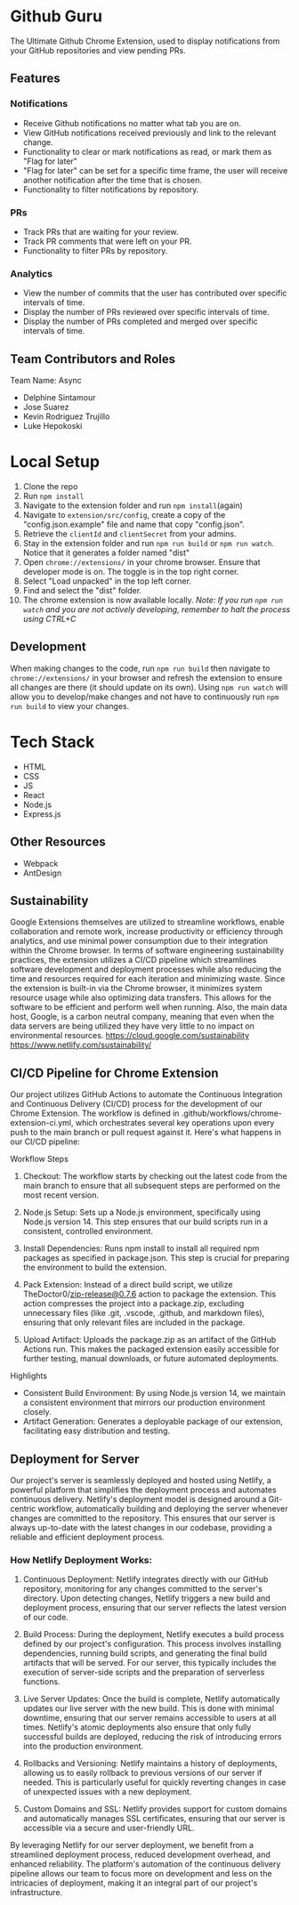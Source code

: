 # Github Guru

The Ultimate Github Chrome Extension, used to display notifications from your GitHub repositories and view pending PRs.

## Features
### Notifications
* Receive Github notifications no matter what tab you are on.
* View GitHub notifications received previously and link to the relevant change.
* Functionality to clear or mark notifications as read, or mark them as "Flag for later"
* "Flag for later" can be set for a specific time frame, the user will receive another notification after the time that is chosen.
* Functionality to filter notifications by repository.

### PRs
* Track PRs that are waiting for your review.
* Track PR comments that were left on your PR.
* Functionality to filter PRs by repository.

### Analytics
* View the number of commits that the user has contributed over specific intervals of time.
* Display the number of PRs reviewed over specific intervals of time.
* Display the number of PRs completed and merged over specific intervals of time.

## Team Contributors and Roles
Team Name: Async
* Delphine Sintamour
* Jose Suarez
* Kevin Rodriguez Trujillo
* Luke Hepokoski

# Local Setup
1. Clone the repo
2. Run `npm install`
3. Navigate to the extension folder and run `npm install`(again)
5. Navigate to `extension/src/config`, create a copy of the "config.json.example" file and name that copy "config.json".
6. Retrieve the `clientId` and `clientSecret` from your admins.
7. Stay in the extension folder and run `npm run build` or `npm run watch`. Notice that it generates a folder named "dist"
8. Open `chrome://extensions/` in your chrome browser. Ensure that developer mode is on. The toggle is in the top right corner.
9. Select "Load unpacked" in the top left corner.
10. Find and select the "dist" folder.
11. The chrome extension is now available locally.
*Note: If you run `npm run watch` and you are not actively developing, remember to halt the process using CTRL+C*

## Development
When making changes to the code, run `npm run build` then navigate to `chrome://extensions/` in your browser and refresh the extension to ensure all changes are there (it should update on its own). Using `npm run watch` will allow you to develop/make changes and not have to continuously run `npm run build` to view your changes.

# Tech Stack
* HTML
* CSS
* JS
* React
* Node.js
* Express.js
  
## Other Resources
* Webpack
* AntDesign

## Sustainability
Google Extensions themselves are utilized to streamline workflows, enable collaboration and remote work, increase productivity or efficiency through analytics, and use minimal power consumption due to their integration within the Chrome browser. In terms of software engineering sustainability practices, the extension utilizes a CI/CD pipeline which streamlines software development and deployment processes while also reducing the time and resources required for each iteration and minimizing waste. Since the extension is built-in via the Chrome browser, it minimizes system resource usage while also optimizing data transfers. This allows for the software to be efficient and perform well when running. Also, the main data host, Google, is a carbon neutral company, meaning that even when the data servers are being utilized they have very little to no impact on environmental resources.
https://cloud.google.com/sustainability
https://www.netlify.com/sustainability/

## CI/CD Pipeline for Chrome Extension
Our project utilizes GitHub Actions to automate the Continuous Integration and Continuous Delivery (CI/CD) process for the development of our Chrome Extension. The workflow is defined in .github/workflows/chrome-extension-ci.yml, which orchestrates several key operations upon every push to the main branch or pull request against it. Here's what happens in our CI/CD pipeline:

Workflow Steps
1. Checkout: The workflow starts by checking out the latest code from the main branch to ensure that all subsequent steps are performed on the most recent version.

2. Node.js Setup: Sets up a Node.js environment, specifically using Node.js version 14. This step ensures that our build scripts run in a consistent, controlled environment.

3. Install Dependencies: Runs npm install to install all required npm packages as specified in package.json. This step is crucial for preparing the environment to build the extension.

4. Pack Extension: Instead of a direct build script, we utilize TheDoctor0/zip-release@0.7.6 action to package the extension. This action compresses the project into a package.zip, excluding unnecessary files (like .git, .vscode, .github, and markdown files), ensuring that only relevant files are included in the package.

5. Upload Artifact: Uploads the package.zip as an artifact of the GitHub Actions run. This makes the packaged extension easily accessible for further testing, manual downloads, or future automated deployments.

Highlights
* Consistent Build Environment: By using Node.js version 14, we maintain a consistent environment that mirrors our production environment closely.
* Artifact Generation: Generates a deployable package of our extension, facilitating easy distribution and testing.

## Deployment for Server

Our project's server is seamlessly deployed and hosted using Netlify, a powerful platform that simplifies the deployment process and automates continuous delivery. Netlify's deployment model is designed around a Git-centric workflow, automatically building and deploying the server whenever changes are committed to the repository. This ensures that our server is always up-to-date with the latest changes in our codebase, providing a reliable and efficient deployment process.

### How Netlify Deployment Works:
1. Continuous Deployment: Netlify integrates directly with our GitHub repository, monitoring for any changes committed to the server's directory. Upon detecting changes, Netlify triggers a new build and deployment process, ensuring that our server reflects the latest version of our code.

2. Build Process: During the deployment, Netlify executes a build process defined by our project's configuration. This process involves installing dependencies, running build scripts, and generating the final build artifacts that will be served. For our server, this typically includes the execution of server-side scripts and the preparation of serverless functions.

3. Live Server Updates: Once the build is complete, Netlify automatically updates our live server with the new build. This is done with minimal downtime, ensuring that our server remains accessible to users at all times. Netlify's atomic deployments also ensure that only fully successful builds are deployed, reducing the risk of introducing errors into the production environment.

4. Rollbacks and Versioning: Netlify maintains a history of deployments, allowing us to easily rollback to previous versions of our server if needed. This is particularly useful for quickly reverting changes in case of unexpected issues with a new deployment.

5. Custom Domains and SSL: Netlify provides support for custom domains and automatically manages SSL certificates, ensuring that our server is accessible via a secure and user-friendly URL.

By leveraging Netlify for our server deployment, we benefit from a streamlined deployment process, reduced development overhead, and enhanced reliability. The platform's automation of the continuous delivery pipeline allows our team to focus more on development and less on the intricacies of deployment, making it an integral part of our project's infrastructure.

